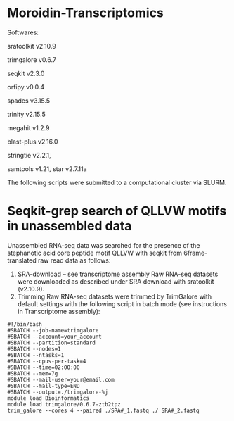 # Moroidin-Transcriptomics
Softwares: 

sratoolkit v2.10.9

trimgalore v0.6.7

seqkit v2.3.0

orfipy v0.0.4

spades v3.15.5

trinity v2.15.5

megahit v1.2.9

blast-plus v2.16.0

stringtie v2.2.1, 

samtools v1.21, star v2.7.11a

The following scripts were submitted to a computational cluster via SLURM.


# Seqkit-grep search of QLLVW motifs in unassembled data
Unassembled RNA-seq data was searched for the presence of the stephanotic acid core peptide motif QLLVW with seqkit from 6frame-translated raw read data as follows:
1. SRA-download – see transcriptome assembly
Raw RNA-seq datasets were downloaded as described under SRA download with sratoolkit (v2.10.9).
2. Trimming
Raw RNA-seq datasets were trimmed by TrimGalore with default settings with the following script in batch mode (see instructions in Transcriptome assembly):
```
#!/bin/bash
#SBATCH --job-name=trimgalore
#SBATCH --account=your_account
#SBATCH --partition=standard 
#SBATCH --nodes=1
#SBATCH --ntasks=1
#SBATCH --cpus-per-task=4
#SBATCH --time=02:00:00
#SBATCH --mem=7g
#SBATCH --mail-user=your@email.com
#SBATCH --mail-type=END
#SBATCH --output=./trimgalore-%j
module load Bioinformatics
module load trimgalore/0.6.7-ztb2tpz
trim_galore --cores 4 --paired ./SRA#_1.fastq ./ SRA#_2.fastq
```
